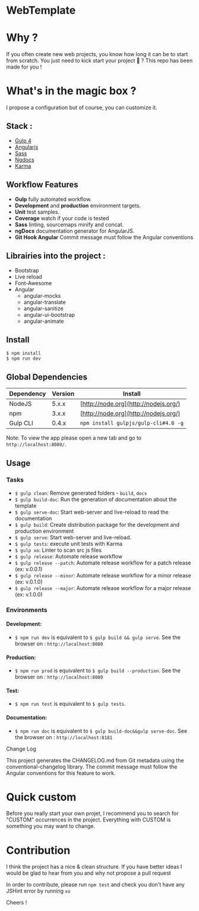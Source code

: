 WebTemplate
===================

# Why ?
If you often create new web projects, you know how long it can be to start from scratch.
You just need to kick start your project :rocket: ? This repo has been made for you !

# What's in the magic box ?
I propose a configuration but of course, you can customize it.

## Stack :
- [Gulp 4](http://gulpjs.com/)
- [Angularjs](https://angularjs.org/)
- [Sass](http://sass-lang.com/)
- [Ngdocs](https://github.com/nikhilmodak/gulp-ngdocs)
- [Karma](http://karma-runner.github.io/)

## Workflow Features
- **Gulp** fully automated workflow.
- **Development** and **production** environment targets.
- **Unit** test samples.
- **Coverage** watch if your code is tested
- **Sass** linting, sourcemaps minify and concat.
- **ngDocs** documentation generator for AngularJS.
- **Git Hook Angular** Commit message must follow the Angular conventions

## Librairies into the project :
- Bootstrap
- Live reload
- Font-Awesome
- Angular
	- angular-mocks
	- angular-translate
	- angular-sanitize
	- angular-ui-bootstrap
  	- angular-animate


## Install
```
$ npm install
$ npm run dev
```

## Global Dependencies

| Dependency | Version | Install                               |
| ---------- | ------- | ------------------------------------- |
| NodeJS     | 5.x.x   | [http://node.org](http://nodejs.org/) |
| npm        | 3.x.x   | [http://node.org](http://nodejs.org/) |
| Gulp CLI   | 0.4.x   | `npm install gulpjs/gulp-cli#4.0 -g`  |

Note: To view the app please open a new tab and go to `http://localhost:8080/`.

## Usage
### Tasks
- `$ gulp clean`: Remove generated folders - `build`, `docs`
- `$ gulp build-doc`: Run the generation of documentation about the template
- `$ gulp serve-doc`: Start web-server and live-reload to read the documentation
- `$ gulp build`: Create distribution package for the development and production environment
- `$ gulp serve`: Start web-server and live-reload.
- `$ gulp tests`: execute unit tests with Karma
- `$ gulp xo`: Linter to scan src js files
- `$ gulp release`: Automate release workflow
- `$ gulp release --patch`: Automate release workflow for a patch release (ex: v.0.0.1)
- `$ gulp release --minor`: Automate release workflow for a minor release (ex: v.0.1.0)
- `$ gulp release --major`: Automate release workflow for a major release (ex: v.1.0.0)

### Environments

#### Development:
- `$ npm run dev` is equivalent to
`$ gulp build && gulp serve`.
See the browser on : `http://localhost:8080`

#### Production:
- `$ npm run prod` is equivalent to
`$ gulp build --production`.
See the browser on : `http://localhost:8080`

#### Test:
- `$ npm run test` is equivalent to
`$ gulp tests`.

#### Documentation:
- `$ npm run doc` is equivalent to
`$ gulp build-doc&&gulp serve-doc`.
See the browser on : `http://localhost:8181`

Change Log

This project generates the CHANGELOG.md from Git metadata using the conventional-changelog library. The commit message must follow the Angular conventions for this feature to work.

# Quick custom
Before you really start your own projet, I recommend you to search for "CUSTOM" occurrences in the project.
Everything with CUSTOM is something you may want to change.

# Contribution
I think the project has a nice & clean structure.
If you have better ideas I would be glad to hear from you and why not propose a pull request

In order to contribute, please run `npm test` and check you don't have any JSHint error by running `xo`

Cheers !
